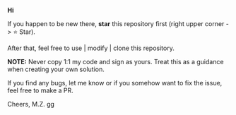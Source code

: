 **Hi**

If you happen to be new there, **star** this repository first (right upper corner -> :star: Star).

After that, feel free to use | modify | clone this repository.

**NOTE:** Never copy 1:1 my code and sign as yours. Treat this as a guidance when creating your own solution.

If you find any bugs, let me know or if you somehow want to fix the issue, feel free to make a PR.

Cheers, M.Z.
gg
